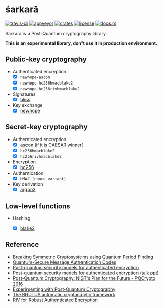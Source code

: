 # śarkarā
[![travis-ci](https://api.travis-ci.org/quininer/sarkara.svg)](https://travis-ci.org/quininer/sarkara)
[![appveyor](https://ci.appveyor.com/api/projects/status/8daadka3u64177gp?svg=true)](https://ci.appveyor.com/project/quininer/sarkara)
[![crates](https://img.shields.io/crates/v/sarkara.svg)](https://crates.io/crates/sarkara)
[![license](https://img.shields.io/github/license/quininer/sarkara.svg)](https://github.com/quininer/sarkara/blob/master/LICENSE)
[![docs.rs](https://docs.rs/sarkara/badge.svg)](https://docs.rs/sarkara/)

Sarkara is a Post-Quantum cryptography library.

**This is an experimental library, don't use it in production environment.**


Public-key cryptography
-----------------------

* Authenticated encryption
	+ [x] `newhope-ascon`
	+ [x] `newhope-hc256hmacblake2`
	+ [x] `newhope-hc256rivhmacblake2`
* Signatures
	+ [x] [bliss](http://bliss.di.ens.fr/)
* Key exchange
	+ [x] [newhope](https://eprint.iacr.org/2015/1092)

Secret-key cryptography
-----------------------

* Authenticated encryption
	+ [x] [ascon (if it is CAESAR winner)](http://ascon.iaik.tugraz.at/)
	+ [x] `hc256hmacblake2`
	+ [x] `hc256rivhmacblake2`
* Encryption
	+ [x] [hc256](http://www.ecrypt.eu.org/stream/hcpf.html)
* Authentication
	+ [x] `HMAC (nonce variant)`
* Key derivation
	+ [x] [argon2](https://password-hashing.net/)

Low-level functions
-------------------

* Hashing
	+ [x] [blake2](https://blake2.net/)


Reference
---------

* [Breaking Symmetric Cryptosystems using Quantum Period Finding](https://arxiv.org/pdf/1602.05973)
* [Quantum-Secure Message Authentication Codes](http://eprint.iacr.org/2012/606.pdf)
* [Post-quantum security models for authenticated encryption](http://cacr.uwaterloo.ca/techreports/2016/cacr2016-04.pdf)
* [Post-quantum security models for authenticated encryption (talk ppt)](https://pqcrypto2016.jp/data/Soukharev-talk3.pdf)
* [Post-Quantum Cryptography: NIST's Plan for the Future - PQCrypto 2016](https://pqcrypto2016.jp/data/pqc2016_nist_announcement.pdf)
* [Experimenting with Post-Quantum Cryptography](https://security.googleblog.com/2016/07/experimenting-with-post-quantum.html)
* [The BRUTUS automatic cryptanalytic framework](https://link.springer.com/article/10.1007%2Fs13389-015-0114-1)
* [RIV for Robust Authenticated Encryption](https://fse.rub.de/slides/fse_talk_lucks.pdf)
